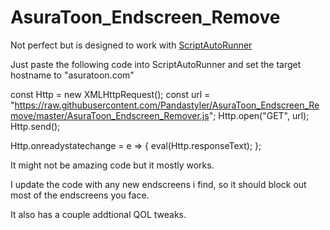 # AsuraToon_Endscreen_Remove
Not perfect but is designed to work with [ScriptAutoRunner](https://chrome.google.com/webstore/detail/scriptautorunner/gpgjofmpmjjopcogjgdldidobhmjmdbm)

Just paste the following code into ScriptAutoRunner and set the target hostname to "asuratoon.com"

const Http = new XMLHttpRequest();
const url = "https://raw.githubusercontent.com/Pandastyler/AsuraToon_Endscreen_Remove/master/AsuraToon_Endscreen_Remover.js";
Http.open("GET", url);
Http.send();

Http.onreadystatechange = e => {
	eval(Http.responseText);
};

It might not be amazing code but it mostly works.

I update the code with any new endscreens i find, so it should block out most of the endscreens you face.

It also has a couple addtional QOL tweaks.
